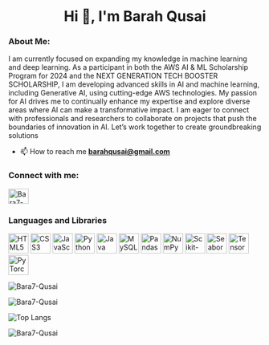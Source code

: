 <h1 align="center">Hi 👋, I'm Barah Qusai</h1>
<h3 align="left">About Me:</h3>

 <p align="left">
I am currently focused on expanding my knowledge in machine learning and deep learning. As a participant in both the AWS AI & ML Scholarship Program for 2024 and the NEXT GENERATION TECH BOOSTER SCHOLARSHIP, I am developing advanced skills in AI and machine learning, including Generative AI, using cutting-edge AWS technologies. My passion for AI drives me to continually enhance my expertise and explore diverse areas where AI can make a transformative impact. I am eager to connect with professionals and researchers to collaborate on projects that push the boundaries of innovation in AI. Let’s work together to create groundbreaking solutions
</p>


- 📫 How to reach me **barahqusai@gmail.com**
 

<h3 align="left">Connect with me:</h3>
<p align="left">

<a href="https://www.linkedin.com/in/barah-qusai-a62044203?utm_source=share&utm_campaign=share_via&utm_content=profile&utm_medium=android_app" target="blank"><img align="center" src="https://raw.githubusercontent.com/rahuldkjain/github-profile-readme-generator/master/src/images/icons/Social/linked-in-alt.svg" alt="Bara7-Qusai" height="30" width="40" /></a>
 

### Languages and Libraries
<p align="left">
  <img src="https://cdn.jsdelivr.net/gh/devicons/devicon/icons/html5/html5-original.svg" width="40" height="40" alt="HTML5" />
  <img src="https://cdn.jsdelivr.net/gh/devicons/devicon/icons/css3/css3-original.svg" width="40" height="40" alt="CSS3" />
  <img src="https://cdn.jsdelivr.net/gh/devicons/devicon/icons/javascript/javascript-original.svg" width="40" height="40" alt="JavaScript" />
  <img src="https://cdn.jsdelivr.net/gh/devicons/devicon/icons/python/python-original.svg" width="40" height="40" alt="Python" />
  <img src="https://cdn.jsdelivr.net/gh/devicons/devicon/icons/java/java-original.svg" width="40" height="40" alt="Java" />
  <img src="https://cdn.jsdelivr.net/gh/devicons/devicon/icons/mysql/mysql-original.svg" width="40" height="40" alt="MySQL" />



  <img src="https://cdn.jsdelivr.net/gh/devicons/devicon/icons/pandas/pandas-original.svg" width="40" height="40" alt="Pandas" /> 
  <img src="https://cdn.jsdelivr.net/gh/devicons/devicon/icons/numpy/numpy-original.svg" width="40" height="40" alt="NumPy" /> 
  <img src="https://upload.wikimedia.org/wikipedia/commons/0/05/Scikit_learn_logo_small.svg" width="40" height="40" alt="Scikit-learn" />  
  <img src="https://raw.githubusercontent.com/mwaskom/seaborn/master/doc/_static/logo-wide-lightbg.svg" width="40" height="40" alt="Seaborn" /> 
  <img src="https://cdn.jsdelivr.net/gh/devicons/devicon/icons/tensorflow/tensorflow-original.svg" width="40" height="40" alt="TensorFlow" />  
  <img src="https://cdn.jsdelivr.net/gh/devicons/devicon/icons/pytorch/pytorch-original.svg" width="40" height="40" alt="PyTorch" /> 
 
 
</p>





<p><img align="center" src="https://github-readme-stats-git-masterrstaa-rickstaa.vercel.app/api?username=Bara7-Qusai&show_icons=true&locale=en&layout=compact&theme=radical" alt="Bara7-Qusai" /></p>


 
<p > <img src="https://github-readme-stats-git-masterrstaa-rickstaa.vercel.app/api?username=Bara7-Qusai&show_icons=true&theme=radical" alt="Bara7-Qusai" /> </p>



![Top Langs](https://github-readme-stats.vercel.app/api/top-langs/?username=Bara7-Qusai&layout=compact&theme=dark&card_width=400)


<p align="left"> <img src="https://komarev.com/ghpvc/?username=Bara7-Qusai&label=Profile%20views&color=0e75b6&style=flat" alt="Bara7-Qusai" /> </p>



<!--
**Bara7-Qusai/Bara7-Qusai** is a ✨ _special_ ✨ repository because its `README.md` (this file) appears on your GitHub profile.

Here are some ideas to get you started:

- 🔭 I’m currently working on ...
- 🌱 I’m currently learning ...
- 👯 I’m looking to collaborate on ...
- 🤔 I’m looking for help with ...
- 💬 Ask me about ...
- 📫 How to reach me: ...
- 😄 Pronouns: ...
- ⚡ Fun fact: ...
-->
